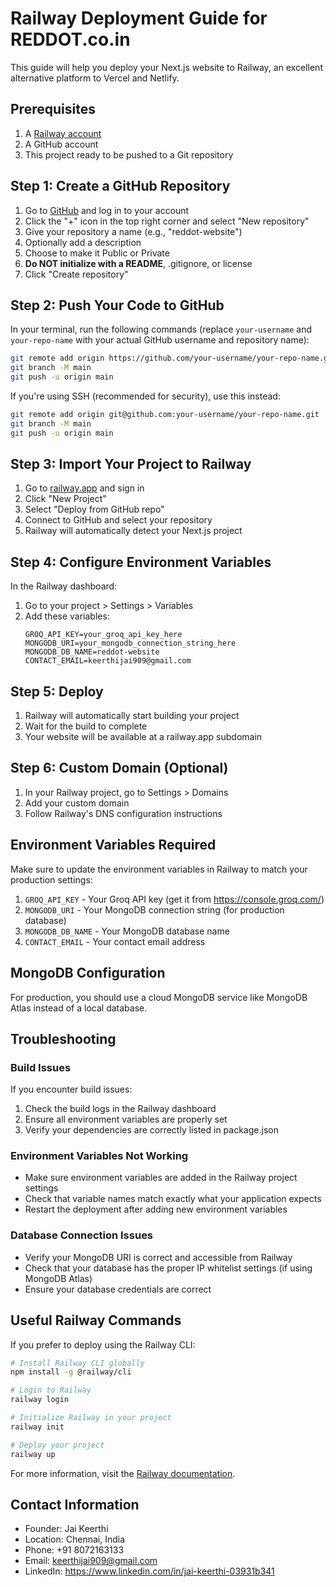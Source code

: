 # Railway Deployment Guide for REDDOT.co.in

This guide will help you deploy your Next.js website to Railway, an excellent alternative platform to Vercel and Netlify.

## Prerequisites

1. A [Railway account](https://railway.app/)
2. A GitHub account
3. This project ready to be pushed to a Git repository

## Step 1: Create a GitHub Repository

1. Go to [GitHub](https://github.com/) and log in to your account
2. Click the "+" icon in the top right corner and select "New repository"
3. Give your repository a name (e.g., "reddot-website")
4. Optionally add a description
5. Choose to make it Public or Private
6. **Do NOT initialize with a README**, .gitignore, or license
7. Click "Create repository"

## Step 2: Push Your Code to GitHub

In your terminal, run the following commands (replace `your-username` and `your-repo-name` with your actual GitHub username and repository name):

```bash
git remote add origin https://github.com/your-username/your-repo-name.git
git branch -M main
git push -u origin main
```

If you're using SSH (recommended for security), use this instead:

```bash
git remote add origin git@github.com:your-username/your-repo-name.git
git branch -M main
git push -u origin main
```

## Step 3: Import Your Project to Railway

1. Go to [railway.app](https://railway.app/) and sign in
2. Click "New Project"
3. Select "Deploy from GitHub repo"
4. Connect to GitHub and select your repository
5. Railway will automatically detect your Next.js project

## Step 4: Configure Environment Variables

In the Railway dashboard:

1. Go to your project > Settings > Variables
2. Add these variables:
   ```
   GROQ_API_KEY=your_groq_api_key_here
   MONGODB_URI=your_mongodb_connection_string_here
   MONGODB_DB_NAME=reddot-website
   CONTACT_EMAIL=keerthijai909@gmail.com
   ```

## Step 5: Deploy

1. Railway will automatically start building your project
2. Wait for the build to complete
3. Your website will be available at a railway.app subdomain

## Step 6: Custom Domain (Optional)

1. In your Railway project, go to Settings > Domains
2. Add your custom domain
3. Follow Railway's DNS configuration instructions

## Environment Variables Required

Make sure to update the environment variables in Railway to match your production settings:

1. `GROQ_API_KEY` - Your Groq API key (get it from https://console.groq.com/)
2. `MONGODB_URI` - Your MongoDB connection string (for production database)
3. `MONGODB_DB_NAME` - Your MongoDB database name
4. `CONTACT_EMAIL` - Your contact email address

## MongoDB Configuration

For production, you should use a cloud MongoDB service like MongoDB Atlas instead of a local database.

## Troubleshooting

### Build Issues
If you encounter build issues:
1. Check the build logs in the Railway dashboard
2. Ensure all environment variables are properly set
3. Verify your dependencies are correctly listed in package.json

### Environment Variables Not Working
- Make sure environment variables are added in the Railway project settings
- Check that variable names match exactly what your application expects
- Restart the deployment after adding new environment variables

### Database Connection Issues
- Verify your MongoDB URI is correct and accessible from Railway
- Check that your database has the proper IP whitelist settings (if using MongoDB Atlas)
- Ensure your database credentials are correct

## Useful Railway Commands

If you prefer to deploy using the Railway CLI:

```bash
# Install Railway CLI globally
npm install -g @railway/cli

# Login to Railway
railway login

# Initialize Railway in your project
railway init

# Deploy your project
railway up
```

For more information, visit the [Railway documentation](https://docs.railway.app/).

## Contact Information
- Founder: Jai Keerthi
- Location: Chennai, India
- Phone: +91 8072163133
- Email: keerthijai909@gmail.com
- LinkedIn: https://www.linkedin.com/in/jai-keerthi-03931b341
